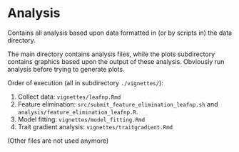 # Analysis

Contains all analysis based upon data formatted in (or by scripts in) the data directory.

The main directory contains analysis files, while the plots subdirectory contains graphics based upon the output of these analysis. Obviously run analysis before trying to generate plots.

Order of execution (all in subdirectory `./vignettes/`):

1. Collect data: `vignettes/leafnp.Rmd`
2. Feature elimination: `src/submit_feature_elimination_leafnp.sh` and `analysis/feature_elimination_leafnp.R`.
3. Model fitting: `vignettes/model_fitting.Rmd`
4. Trait gradient analysis: `vignettes/traitgradient.Rmd`

(Other files are not used anymore)